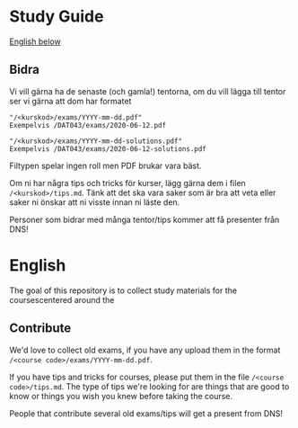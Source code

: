 # Study Guide
[English below](#English)

## Bidra
Vi vill gärna ha de senaste (och gamla!) tentorna, om du vill lägga till tentor ser vi gärna att dom har formatet
```
"/<kurskod>/exams/YYYY-mm-dd.pdf"
Exempelvis /DAT043/exams/2020-06-12.pdf

"/<kurskod>/exams/YYYY-mm-dd-solutions.pdf"
Exempelvis /DAT043/exams/2020-06-12-solutions.pdf
```
Filtypen spelar ingen roll men PDF brukar vara bäst.

Om ni har några tips och tricks för kurser, lägg gärna dem i filen `/<kurskod>/tips.md`. Tänk att det ska vara saker som är bra att veta eller saker ni önskar att ni visste innan ni läste den.

Personer som bidrar med många tentor/tips kommer att få presenter från DNS!

# English
The goal of this repository is to collect study materials for the coursescentered around the 

## Contribute
We'd love to collect old exams, if you have any upload them in the format `/<course code>/exams/YYYY-mm-dd.pdf`.

If you have tips and tricks for courses, please put them in the file `/<course code>/tips.md`. The type of tips we're looking for are things that are good to know or things you wish you knew before taking the course.

People that contribute several old exams/tips will get a present from DNS!
